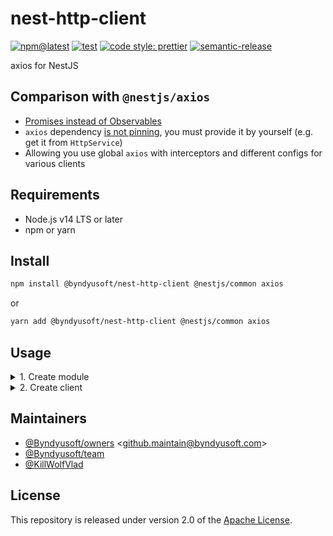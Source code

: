 # nest-http-client

[![npm@latest](https://img.shields.io/npm/v/@byndyusoft/nest-http-client/latest.svg)](https://www.npmjs.com/package/@byndyusoft/nest-http-client)
[![test](https://github.com/Byndyusoft/nest-http-client/actions/workflows/test.yaml/badge.svg?branch=master)](https://github.com/Byndyusoft/nest-http-client/actions/workflows/test.yaml)
[![code style: prettier](https://img.shields.io/badge/code_style-prettier-ff69b4.svg)](https://github.com/prettier/prettier)
[![semantic-release](https://img.shields.io/badge/%20%20%F0%9F%93%A6%F0%9F%9A%80-semantic--release-e10079.svg)](https://github.com/semantic-release/semantic-release)

axios for NestJS

## Comparison with `@nestjs/axios`

- [Promises instead of Observables](https://github.com/nestjs/axios/issues/271)
- `axios` dependency [is not pinning](https://github.com/nestjs/axios/pull/149#issuecomment-925764515), you must provide it by yourself (e.g. get it from `HttpService`)
- Allowing you use global `axios` with interceptors and different configs for various clients

## Requirements

- Node.js v14 LTS or later
- npm or yarn

## Install

```bash
npm install @byndyusoft/nest-http-client @nestjs/common axios
```

or

```bash
yarn add @byndyusoft/nest-http-client @nestjs/common axios
```

## Usage

<details>
<summary>1. Create module</summary>

```typescript
import {
  DynamicModuleHelper,
  TRegisterAsyncOptions,
} from "@byndyusoft/nest-dynamic-module";
import {
  HttpClientModule,
  IHttpClientOptions,
} from "@byndyusoft/nest-http-client";
import { DynamicModule, Module } from "@nestjs/common";
import urlJoin from "proper-url-join";
import qs from "qs";

import { ClientBaseOptionsToken, ClientOptionsToken } from "./tokens";
import { UsersClient } from "./usersClient";

@Module({
  imports: [
    HttpClientModule.registerAsync({
      inject: [ClientOptionsToken],
      useFactory: (options: IHttpClientOptions) => options,
    }),
  ],
  providers: [UsersClient],
  exports: [UsersClient],
})
export class ClientModule {
  public static registerAsync(
    options?: TRegisterAsyncOptions<IHttpClientOptions>,
  ): DynamicModule {
    return DynamicModuleHelper.registerAsync(
      {
        module: ClientModule,
        global: true,
        providers: [
          {
            provide: ClientOptionsToken,
            inject: [ClientBaseOptionsToken],
            useFactory: (baseOptions: IHttpClientOptions) =>
              ClientModule.clientOptionsFactory(baseOptions),
          },
        ],
        exports: [ClientOptionsToken],
      },
      ClientBaseOptionsToken,
      options,
    );
  }

  private static clientOptionsFactory(
    baseOptions: IHttpClientOptions,
  ): IHttpClientOptions {
    return {
      ...baseOptions,
      config: {
        ...baseOptions.config,
        baseURL: urlJoin(baseOptions.config?.baseURL as string, "/api/v1"),
        paramsSerializer: (params) =>
          qs.stringify(params, {
            skipNulls: true,
            arrayFormat: "repeat",
          }),
      },
    };
  }
}
```

</details>

<details>
<summary>2. Create client</summary>

```typescript
import { HttpClient } from "@byndyusoft/nest-http-client";
import { Injectable } from "@nestjs/common";
import _ from "lodash";
import { keys } from "ts-transformer-keys";

import {
  CreateUserDto,
  ListUsersQueryDto,
  ListUsersResponseDto,
  ParamsWithUserIdDto,
  QueryWithUserVersionDto,
  UpdateUserDto,
  UserDto,
} from "ᐸDtosᐳ";

@Injectable()
export class UsersClient {
  public constructor(private readonly httpClient: HttpClient) {}

  public createUser(request: CreateUserDto): Promise<UserDto> {
    return this.httpClient.post("/users", request);
  }

  public deleteUser(
    request: ParamsWithUserIdDto & QueryWithUserVersionDto,
  ): Promise<UserDto> {
    return this.httpClient.delete(
      `/users/${encodeURIComponent(request.userId)}`,
      {
        params: _.pick(request, keys<QueryWithUserVersionDto>()),
      },
    );
  }

  public getUserById(request: ParamsWithUserIdDto): Promise<UserDto> {
    return this.httpClient.get(`/users/${encodeURIComponent(request.userId)}`);
  }

  public listUsers(
    request?: Partial<ListUsersQueryDto>,
  ): Promise<ListUsersResponseDto> {
    return this.httpClient.get("/users", {
      params: request,
    });
  }

  public updateUser(
    request: ParamsWithUserIdDto & QueryWithUserVersionDto & UpdateUserDto,
  ): Promise<UserDto> {
    return this.httpClient.patch(
      `/users/${encodeURIComponent(request.userId)}`,
      _.pick(request, keys<UpdateUserDto>()),
      {
        params: _.pick(request, keys<QueryWithUserVersionDto>()),
      },
    );
  }
}
```

</details>

## Maintainers

- [@Byndyusoft/owners](https://github.com/orgs/Byndyusoft/teams/owners) <<github.maintain@byndyusoft.com>>
- [@Byndyusoft/team](https://github.com/orgs/Byndyusoft/teams/team)
- [@KillWolfVlad](https://github.com/KillWolfVlad)

## License

This repository is released under version 2.0 of the
[Apache License](https://www.apache.org/licenses/LICENSE-2.0).
